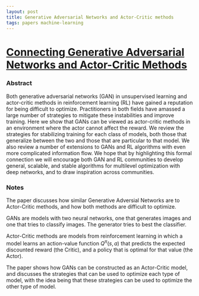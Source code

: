 ```yaml
---
layout: post
title: Generative Adversarial Networks and Actor-Critic methods
tags: papers machine-learning
---
```


# [Connecting Generative Adversarial Networks and Actor-Critic Methods](https://arxiv.org/abs/1610.01945)

### Abstract

Both generative adversarial networks (GAN) in unsupervised learning and
actor-critic methods in reinforcement learning (RL) have gained a reputation for
being difficult to optimize. Practitioners in both fields have amassed a large
number of strategies to mitigate these instabilities and improve training. Here
we show that GANs can be viewed as actor-critic methods in an environment where
the actor cannot affect the reward. We review the strategies for stabilizing
training for each class of models, both those that generalize between the two
and those that are particular to that model. We also review a number of
extensions to GANs and RL algorithms with even more complicated information
flow. We hope that by highlighting this formal connection we will encourage both
GAN and RL communities to develop general, scalable, and stable algorithms for
multilevel optimization with deep networks, and to draw inspiration across
communities.

### Notes

The paper discusses how similar Generative Adversial Networks are to
Actor-Critic methods, and how both methods are difficult to optimize.

GANs are models with two neural networks, one that generates images and one that
tries to classify images. The generator tries to best the classifier.

Actor-Critic methods are models from reinforcement learning in which a model
learns an action-value function $Q^\pi(s, a)$ that predicts the expected
discounted reward (the Critic), and a policy that is optimal for that value (the
Actor).

The paper shows how GANs can be constructed as an Actor-Critic model, and
discusses the strategies that can be used to optimize each type of model, with
the idea being that these strategies can be used to optimize the other type of
model.
